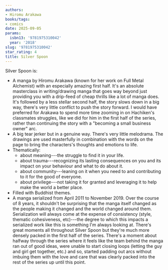 ```yaml
---
authors:
- Hiromu Arakawa
books/tags:
- comics
date: 2025-09-05
params:
  isbn13: '9781975310042'
  year: '2018'
slug: '9781975310042'
star_rating: 4
title: Silver Spoon
---
```


<!--more-->

Silver Spoon is:
- A manga by Hiromu Arakawa (known for her work on Full Metal Alchemist) with an especially amazing first half. It's an absolute masterclass in writing/drawing manga that goes way beyond just providing you with a drip-feed of cheap thrills like a lot of manga does. It's followed by a less stellar second half, the story slows down in a big way, there's very little conflict to push the story forward. I would have preferred for Arakawa to spend more time zooming in on Hachiken's classmates struggles, like we did for him in the first half of the series, rather than continuing the story with a "becoming a small business owner" arc.
- A big tear jerker but in a genuine way. There's very little melodrama. The drawings are used masterfully in combination with the words on the page to bring the characters's thoughts and emotions to life. 
- Thematically:
  - about meaning---the struggle to find it in your life.
  - about trauma---recognizing its lasting consequences on you and its impact on your behaviour and what to do about it.
  - about community---leaning on it when you need to and contributing to it for the good of everyone.
  - about privilege---not taking it for granted and leveraging it to help make the world a better place.
- Filled with Buddhist themes.
- A manga serialized from April 2011 to November 2019. Over the course of 8 years, it shouldn't be surprising that the manga itself changed as the people making it changed and the world changed around them. Serialization will always come at the expense of consistency (style, thematic cohesiveness, etc)---the degree to which this impacts a serialized work like this is something I'm always looking at. There's great moments all throughout Silver Spoon but they're much more densely packed in the first half of the series. There's a moment about halfway through the series where it feels like the team behind the manga ran out of good ideas, were unable to start closing loops (letting the guy and girl get together, etc.) and so, started padding out arcs without imbuing them with the love and care that was clearly packed into the rest of the series up until this point.